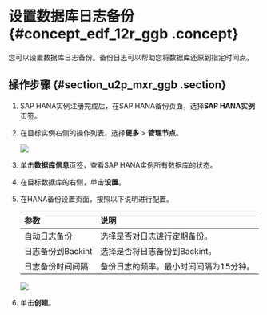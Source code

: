 # 设置数据库日志备份 {#concept_edf_12r_ggb .concept}

您可以设置数据库日志备份。备份日志可以帮助您将数据库还原到指定时间点。

## 操作步骤 {#section_u2p_mxr_ggb .section}

1.  SAP HANA实例注册完成后，在SAP HANA备份页面，选择**SAP HANA实例**页签。
2.  在目标实例右侧的操作列表，选择**更多** \> **管理节点**。

    ![](http://static-aliyun-doc.oss-cn-hangzhou.aliyuncs.com/assets/img/83627/155840578035980_zh-CN.png)

3.  单击**数据库信息**页签，查看SAP HANA实例所有数据库的状态。
4.  在目标数据库的右侧，单击**设置**。
5.  在HANA备份设置页面，按照以下说明进行配置。

    |参数|说明|
    |:-|:-|
    |自动日志备份|选择是否对日志进行定期备份。|
    |日志备份到Backint|选择是否将日志备份到Backint。|
    |日志备份时间间隔|备份日志的频率。最小时间间隔为15分钟。|

    ![](http://static-aliyun-doc.oss-cn-hangzhou.aliyuncs.com/assets/img/83627/155840578035983_zh-CN.png)

6.  单击**创建**。

